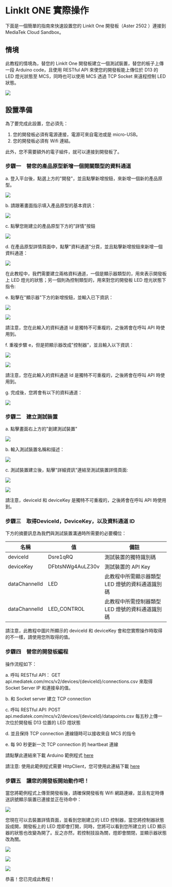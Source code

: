 # LinkIt ONE 實際操作

下面是一個簡單的指南來快速設置您的 LinkIt One 開發板（Aster 2502 ）連接到 MediaTek Cloud Sandbox。

## 情境

此教程的情境為，替您的 LinkIt One 開發板建立一個測試裝置，替您的板子上傳一段 Arduino code，且使用 RESTful API 來使您的開發板能上傳位於 D13 的 LED 燈光狀態至 MCS，同時也可以使用 MCS 透過 TCP Socket 來遠程控制 LED 狀態。


![](../images/LinkIt-one-tutorial/img_scenario.png)


## 設置準備

為了要完成此設置，您必須先：

1. 您的開發板必須有電源連接，電源可來自電池或是 micro-USB。
2. 您的開發板必須有 Wifi 連結。


此外，您不需要額外的電子組件，就可以連接到開發板了。


### 步驟一　替您的產品原型新增一個開關類型的資料通道

a. 登入平台後，點選上方的"開發"，並且點擊新增按鈕，來新增一個新的產品原型。

![](../images/screenshot/screen_shot-01.jpg)

b. 請跟著畫面指示填入產品原型的基本資訊：

![](../images/screenshot/screen_shot-08.jpg)

c. 點擊您剛建立的產品原型下方的"詳情"按鈕

![](../images/screenshot/screen_shot-09.jpg)

d. 在產品原型詳情頁面中，點擊"資料通道"分頁，並且點擊新增按鈕來新增一個資料通道：

![](../images/screenshot/screen_shot-10.jpg)

在此教程中，我們需要建立兩格資料通道，一個是顯示器類型的，用來表示開發板上 LED 燈光的狀態；另一個則為控制類型的，用來對您的開發板 LED 燈光狀態下指令:


e. 點擊在"顯示器"下方的新增按鈕，並輸入已下資訊：

![](../images/screenshot/screen_shot-11.jpg)

![](../images/screenshot/screen_shot-12.jpg)

請注意，您在此輸入的資料通道 Id 是獨特不可重複的，之後將會在呼叫 API 時使用到。

f. 重複步驟 e，但是把顯示器改成"控制器"，並且輸入以下資訊：

![](../images/screenshot/screen_shot-13.jpg)

![](../images/screenshot/screen_shot-14.jpg)

請注意，您在此輸入的資料通道 Id 是獨特不可重複的，之後將會在呼叫 API 時使用到。

g. 完成後，您將會有以下的資料通道：

![](../images/screenshot/screen_shot-15.jpg)

### 步驟二　建立測試裝置

a. 點擊畫面右上方的"創建測試裝置"

![](../images/screenshot/screen_shot-16.jpg)

b. 輸入測試裝置名稱和描述：

![](../images/screenshot/screen_shot-17.jpg)

c. 測試裝置建立後，點擊"詳細資訊"連結至測試裝置詳情頁面:

![](../images/screenshot/screen_shot-18.jpg)


![](../images/screenshot/screen_shot-19.jpg)

請注意，deviceId 和 deviceKey 是獨特不可重複的，之後將會在呼叫 API 時使用到。

### 步驟三　取得DeviceId，DeviceKey，以及資料通道 ID

下方的摘要訊息為我們與測試裝置溝通時所需要的必要欄位：

| 名稱 | 值 | 備註 |
| -- | -- | -- |
| deviceId | Dsre1qRQ | 測試裝置的獨特識別碼 |
| deviceKey | DFbtsNWg4AuLZ30v  | 測試裝置的 API Key |
| dataChannelId | LED | 此教程中所需顯示器類型 LED 燈號的資料通道識別碼 |
| dataChannelId | LED_CONTROL | 此教程中所需控制器類型 LED 燈號的資料通道識別碼 |

請注意，此教程中圖片所顯示的 deviceId 和 deviceKey 會和您實際操作時取得的不一樣，請使用您所取得的值。


### 步驟四　替您的開發板編程

操作流程如下：


a. 呼叫 RESTful API：
GET api.mediatek.com/mcs/v2/devices/{deviceId}/connections.csv
來取得 Socket Server IP 和連接阜的值。

b. 和 Socket server 建立 TCP connection

c. 呼叫 RESTful API:
POST api.mediatek.com/mcs/v2/devices/{deviceId}/datapoints.csv
每五秒上傳一次位於開發板 D13 位置的 LED 燈狀態

d. 並且保持 TCP connection 連線隨時可以接收來自 MCS 的指令

e. 每 90 秒更新一次 TCP connection 的 heartbeat 連線

請點擊此連結來下載 Arduino 範例程式 [here](https://raw.githubusercontent.com/Mediatek-Cloud/MCS/master/source_code/linkit_sample_ino.ino)

請注意:
使用此範例程式需要 HttpClient，您可使用此連結下載
[here](https://github.com/amcewen/HttpClient/releases)

### 步驟五　讓您的開發板開始動作吧！

當您將範例程式上傳至開發板後，請確保開發板有 Wifi 網路連線，並且有定時傳送訊號顯示裝置已連接並正在待命中：

![](../images/LinkIt-one-tutorial/13-Test-Device.JPG)

您現在可以去裝置詳情頁面，並看到您剛建立的 LED 控制器，當您將控制器狀態設成開，開發板上的 LED 燈即會打開，同時，您將可以看到您所建立的 LED 顯示器的狀態也改變為開了。反之亦然，若控制技設為關，燈即會關閉，並顯示器狀態改為關。


![](../images/screenshot/screen_shot-20.jpg)

![](../images/screenshot/screen_shot-21.jpg)

![](../images/LinkIt-one-tutorial/16-Test-Device.JPG)

恭喜！您已完成此教程！








